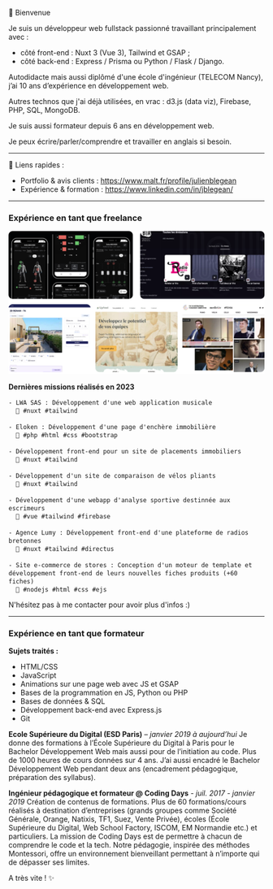 👋 Bienvenue

Je suis un développeur web fullstack passionné travaillant principalement avec :
- côté front-end : Nuxt 3 (Vue 3), Tailwind et GSAP ;
- côté back-end : Express / Prisma ou Python / Flask / Django.

Autodidacte mais aussi diplômé d'une école d'ingénieur (TELECOM Nancy), j’ai 10 ans d’expérience en développement web.

Autres technos que j'ai déjà utilisées, en vrac : d3.js (data viz), Firebase, PHP, SQL, MongoDB.

Je suis aussi formateur depuis 6 ans en développement web.

Je peux écrire/parler/comprendre et travailler en anglais si besoin.

---

🔗 Liens rapides :
- Portfolio & avis clients : https://www.malt.fr/profile/julienblegean
- Expérience & formation : https://www.linkedin.com/in/jblegean/

---

### Expérience en tant que freelance

![](/screens.png)

**Dernières missions réalisés en 2023**

```
- LWA SAS : Développement d'une web application musicale
  🔧 #nuxt #tailwind

- Eloken : Développement d'une page d'enchère immobilière
  🔧 #php #html #css #bootstrap

- Développement front-end pour un site de placements immobiliers
  🔧 #nuxt #tailwind

- Développement d'un site de comparaison de vélos pliants
  🔧 #nuxt #tailwind

- Développement d'une webapp d'analyse sportive destinnée aux escrimeurs
  🔧 #vue #tailwind #firebase

- Agence Lumy : Développement front-end d'une plateforme de radios bretonnes
  🔧 #nuxt #tailwind #directus

- Site e-commerce de stores : Conception d'un moteur de template et développement front-end de leurs nouvelles fiches produits (+60 fiches)
  🔧 #nodejs #html #css #ejs
```

N'hésitez pas à me contacter pour avoir plus d'infos :)

---

### Expérience en tant que formateur

**Sujets traités :**
- HTML/CSS
- JavaScript
- Animations sur une page web avec JS et GSAP
- Bases de la programmation en JS, Python ou PHP
- Bases de données & SQL
- Développement back-end avec Express.js
- Git

**Ecole Supérieure du Digital (ESD Paris)** – *janvier 2019 à aujourd’hui*
Je donne des formations à l’École Supérieure du Digital à Paris pour le Bachelor
Développement Web mais aussi pour de l’initiation au code. Plus de 1000 heures de cours
données sur 4 ans. J’ai aussi encadré le Bachelor Développement Web pendant deux ans
(encadrement pédagogique, préparation des syllabus).

**Ingénieur pédagogique et formateur @ Coding Days** - *juil. 2017 - janvier 2019*
Création de contenus de formations.
Plus de 60 formations/cours réalisés à destination d’entreprises (grands groupes comme
Société Générale, Orange, Natixis, TF1, Suez, Vente Privée), écoles (École Supérieure du
Digital, Web School Factory, ISCOM, EM Normandie etc.) et particuliers.
La mission de Coding Days est de permettre à chacun de comprendre le code et la tech.
Notre pédagogie, inspirée des méthodes Montessori, offre un environnement bienveillant
permettant à n’importe qui de dépasser ses limites.



A très vite ! ✨
